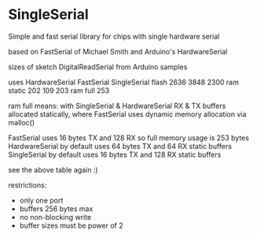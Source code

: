 # SingleSerial
Simple and fast serial library for chips with single hardware serial

based on FastSerial of Michael Smith and Arduino's HardwareSerial



sizes of sketch DigitalReadSerial from Arduino samples


uses		HardwareSerial		FastSerial	SingleSerial
flash		2636			3848		2300 
ram static	202			109		203
ram full				253


ram full means: 
with SingleSerial & HardwareSerial  RX & TX buffers allocated statically,
where FastSerial uses dynamic memory allocation via malloc()

FastSerial uses 16 bytes TX and 128 RX so full memory usage is 253 bytes
HardwareSerial by default uses 64 bytes TX and 64 RX static buffers
SingleSerial by default uses 16 bytes TX and 128 RX static buffers

see the above table again :)

restrictions: 

* only one port
* buffers 256 bytes max
* no non-blocking write
* buffer sizes must be power of 2

